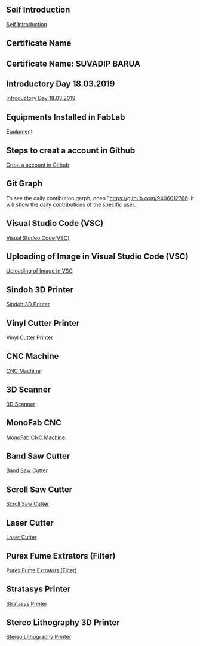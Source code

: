## Self Introduction

[Self Introduction](Introduction.md)

## Certificate Name

## Certificate Name: SUVADIP BARUA


## Introductory Day 18.03.2019

[Introductory Day 18.03.2019](day-1.md)


## Equipments Installed in FabLab


[Equipment](differentequipt.md)

## Steps to creat a account in Github 

[Creat a account in Github](gitaccount.md)

## Git Graph

To see the daily contibution garph, open "https://github.com/9406012766.
It will show the  daily contributions of the specific user.


## Visual Studio Code (VSC) 

[Visual Studeo Code(VSC)](visualstudeocode.md)

## Uploading of Image in Visual Studio Code (VSC)

[Uploading of Image in VSC](uploadingimgvsc.md)


## Sindoh 3D Printer

[Sindoh 3D Printer](sindoh.md)

## Vinyl Cutter Printer

[Vinyl Cutter Printer](Vinylcuttermachine.md)

## CNC Machine

[CNC Machine](cncmachine.md)

## 3D Scanner

[3D Scanner](scanner.md)

## MonoFab CNC

[MonoFab CNC Machine](monofabcnc.md)


## Band Saw Cutter

[Band Saw Cutter](Bandsawcutter.md)

## Scroll Saw Cutter 

[Scroll Saw Cutter](scrollsaw.md)


## Laser Cutter

[Laser Cutter](lasercutter.md)

## Purex Fume Extrators (Filter)

[Purex Fume Extrators (Filter)](lasercutterfilter.md)

## Stratasys Printer

[Stratasys Printer](stratasysprinter.md)


## Stereo Lithography 3D Printer


[Stereo Lithography Printer](stereolatho.md)
